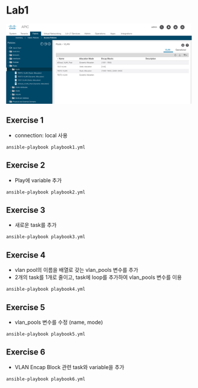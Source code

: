 # Lab1

![](../images/lab1.png)

## Exercise 1
- connection: local 사용
```
ansible-playbook playbook1.yml
```

## Exercise 2
- Play에 variable 추가
```
ansible-playbook playbook2.yml
```

## Exercise 3
- 새로운 task를 추가
```
ansible-playbook playbook3.yml
```

## Exercise 4
- vlan pool의 이름을 배열로 갖는 vlan_pools 변수를 추가
- 2개의 task를 1개로 줄이고, task에 loop를 추가하여 vlan_pools 변수를 이용
```
ansible-playbook playbook4.yml
```

## Exercise 5
- vlan_pools 변수를 수정 (name, mode)
```
ansible-playbook playbook5.yml
```

## Exercise 6
- VLAN Encap Block 관련 task와 variable을 추가
```
ansible-playbook playbook6.yml
```
